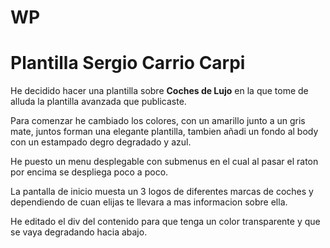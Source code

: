 # WP
<h1><b>Plantilla Sergio Carrio Carpi</b></h1>

He decidido hacer una plantilla sobre <b>Coches de Lujo</b> en la que tome de alluda la plantilla avanzada que publicaste.

Para comenzar he cambiado los colores, con un amarillo junto a un gris mate, juntos forman una elegante plantilla, tambien añadi un fondo al body con un estampado degro degradado y azul.

He puesto un menu desplegable con submenus en el cual al pasar el raton por encima se despliega poco a poco.

La pantalla de inicio muesta un 3 logos de diferentes marcas de coches y dependiendo de cuan elijas te llevara a mas informacion sobre ella.

He editado el div del contenido para que tenga un color transparente y que se vaya degradando hacia abajo.
